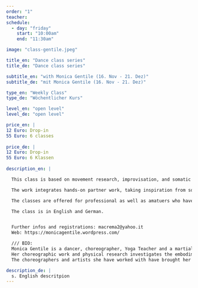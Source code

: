 ```yaml
---
order: "1"
teacher: 
schedule:
  - day: "friday"
    start: "10:00am"
    end: "11:30am"

image: "class-gentile.jpeg"

title_en: "Dance class series"
title_de: "Dance class series"

subtitle_en: "with Monica Gentile (16. Nov - 21. Dez)"
subtitle_de: "mit Monica Gentile (16. Nov - 21. Dez)"

type_en: "Weekly Class"
type_de: "Wöchentlicher Kurs"

level_en: "open level"
level_de: "open level"

price_en: |
12 Euro: Drop-in
55 Euro: 6 classes
  
price_de: |
12 Euro: Drop-in
55 Euro: 6 Klassen
  
description_en: |

  This class is based on movement research, improvisation, and somatic work, which is combined with dynamic collective tasks and performance scores. We will work on sensing mutable space and time, in which the construction of presence is based on principles of instability.

  The work integrates hands-on partner work, taking inspiration from somatic studies and Aikido principles.

  The classes are offered for professional as well as amatuers who have an interest in movment research.

  The class is in English and German.  


  Further infos and registrations: macrema2@yahoo.it  
  Web: https://monicagentile.wordpress.com/  

  /// BIO:  
  Monica Gentile is a dancer, choreographer, Yoga Teacher and a martial arts practitioner (Kung fu and Aikido). Her dance practice is based on Movement Research and Somatic Practicies. Monica has trained in dance since she was very young, starting with Ballet and continuing into Contemporary Dance. She graduated at the University “DAMS THEATER” at the Faculty of Philosophy and Literature of Bologna, where she focused on dance and theater anthropology. She has studied a range of techniques including Cunningham, Limòn, Nikolais, Release Technique, Contact Improvisation, physical theater and Butoh.
  Her choreographic work and physical research investigates the embodiment of animalistic qualities, trance, minimalism, and the states of the body, energy and breath. In particular she is interested in investigating contrasting concepts within the body (presence / absence, solidity / evanescence) with a visual and imagery based approach. Her intent is to reveal these paradoxical states through evocative choreographic elements and in the construction of hybrid figures with the body and its gestures. Her work is characterized by a strong presence – creating an atmospheric / imaginary space around the body and expressing connections to forms found in nature, landscapes, and the geographical. The point of reference in her work is not only the body itself, but how we place it and perceive it in relation with what surrounds us.
  The choreographers and artists she have worked with have brought her to understand artistic practice as a political, ethical choice, related to the artist’s surroundings: Virgilio Sieni (Director of the Biennale Danza, Venice), Simona Bertozzi, Anna Albertarelli (working in the companies Gohatto and Vi-Kap), Michele Di Stefano (MK), Sonia Brunelli (Barokthegreat), Cristina Rizzo (Kinkaleri) with whom she formed the group of research CAN I. More recently Peter Player , Maria Francesca Scaroni, Renate Graziadei, Maya Carroll and Julyen Hamilton, Keith Hennessy, Clara Furey, Nita Little, German Jarequi.

description_de: |
  s. English descritpion
---
```

